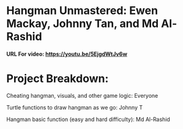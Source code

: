 # Hangman Unmastered: Ewen Mackay, Johnny Tan, and Md Al-Rashid
#### URL For video: https://youtu.be/5EjgdWtJv6w

# Project Breakdown:
Cheating hangman, visuals, and other game logic: Everyone

Turtle functions to draw hangman as we go: Johnny T

Hangman basic function (easy and hard difficulty): Md Al-Rashid